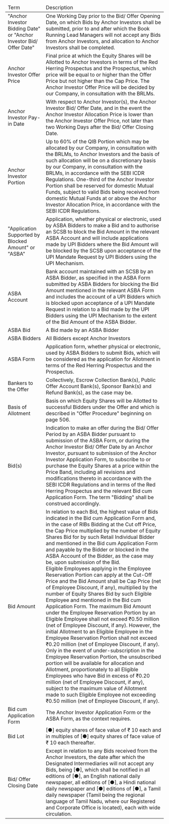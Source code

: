 <table><thead><tr><td>Term</td><td>Description</td></tr></thead><tbody><tr><td>"Anchor Investor Bidding Date" or "Anchor Investor Bid/ Offer Date"</td><td>One Working Day prior to the Bid/ Offer Opening Date, on which Bids by Anchor Investors shall be submitted, prior to and after which the Book Running Lead Managers will not accept any Bids from Anchor Investors, and allocation to Anchor Investors shall be completed.</td></tr><tr><td>Anchor Investor Offer Price</td><td>Final price at which the Equity Shares will be Allotted to Anchor Investors in terms of the Red Herring Prospectus and the Prospectus, which price will be equal to or higher than the Offer Price but not higher than the Cap Price. The Anchor Investor Offer Price will be decided by our Company, in consultation with the BRLMs.</td></tr><tr><td>Anchor Investor Pay-in Date</td><td>With respect to Anchor Investor(s), the Anchor Investor Bid/ Offer Date, and in the event the Anchor Investor Allocation Price is lower than the Anchor Investor Offer Price, not later than two Working Days after the Bid/ Offer Closing Date.</td></tr><tr><td>Anchor Investor Portion</td><td>Up to 60% of the QIB Portion which may be allocated by our Company, in consultation with the BRLMs, to Anchor Investors and the basis of such allocation will be on a discretionary basis by our Company, in consultation with the BRLMs, in accordance with the SEBI ICDR Regulations. One-third of the Anchor Investor Portion shall be reserved for domestic Mutual Funds, subject to valid Bids being received from domestic Mutual Funds at or above the Anchor Investor Allocation Price, in accordance with the SEBI ICDR Regulations.</td></tr><tr><td>"Application Supported by Blocked Amount" or "ASBA"</td><td>Application, whether physical or electronic, used by ASBA Bidders to make a Bid and to authorise an SCSB to block the Bid Amount in the relevant ASBA Account and will include applications made by UPI Bidders where the Bid Amount will be blocked by the SCSB upon acceptance of the UPI Mandate Request by UPI Bidders using the UPI Mechanism.</td></tr><tr><td>ASBA Account</td><td>Bank account maintained with an SCSB by an ASBA Bidder, as specified in the ASBA Form submitted by ASBA Bidders for blocking the Bid Amount mentioned in the relevant ASBA Form and includes the account of a UPI Bidders which is blocked upon acceptance of a UPI Mandate Request in relation to a Bid made by the UPI Bidders using the UPI Mechanism to the extent of the Bid Amount of the ASBA Bidder.</td></tr><tr><td>ASBA Bid</td><td>A Bid made by an ASBA Bidder</td></tr><tr><td>ASBA Bidders</td><td>All Bidders except Anchor Investors</td></tr><tr><td>ASBA Form</td><td>Application form, whether physical or electronic, used by ASBA Bidders to submit Bids, which will be considered as the application for Allotment in terms of the Red Herring Prospectus and the Prospectus.</td></tr><tr><td>Bankers to the Offer</td><td>Collectively, Escrow Collection Bank(s), Public Offer Account Bank(s), Sponsor Bank(s) and Refund Bank(s), as the case may be.</td></tr><tr><td>Basis of Allotment</td><td>Basis on which Equity Shares will be Allotted to successful Bidders under the Offer and which is described in "Offer Procedure" beginning on page 506.</td></tr><tr><td>Bid(s)</td><td>Indication to make an offer during the Bid/ Offer Period by an ASBA Bidder pursuant to submission of the ASBA Form, or during the Anchor Investor Bid/ Offer Date by an Anchor Investor, pursuant to submission of the Anchor Investor Application Form, to subscribe to or purchase the Equity Shares at a price within the Price Band, including all revisions and modifications thereto in accordance with the SEBI ICDR Regulations and in terms of the Red Herring Prospectus and the relevant Bid cum Application Form. The term "Bidding" shall be construed accordingly.</td></tr><tr><td>Bid Amount</td><td>In relation to each Bid, the highest value of Bids indicated in the Bid cum Application Form and, in the case of RIBs Bidding at the Cut off Price, the Cap Price multiplied by the number of Equity Shares Bid for by such Retail Individual Bidder and mentioned in the Bid cum Application Form and payable by the Bidder or blocked in the ASBA Account of the Bidder, as the case may be, upon submission of the Bid.<br>Eligible Employees applying in the Employee Reservation Portion can apply at the Cut-Off Price and the Bid Amount shall be Cap Price (net of Employee Discount, if any), multiplied by the number of Equity Shares Bid by such Eligible Employee and mentioned in the Bid cum Application Form. The maximum Bid Amount under the Employee Reservation Portion by an Eligible Employee shall not exceed ₹0.50 million (net of Employee Discount, if any). However, the initial Allotment to an Eligible Employee in the Employee Reservation Portion shall not exceed ₹0.20 million (net of Employee Discount, if any). Only in the event of under-subscription in the Employee Reservation Portion, the unsubscribed portion will be available for allocation and Allotment, proportionately to all Eligible Employees who have Bid in excess of ₹0.20 million (net of Employee Discount, if any), subject to the maximum value of Allotment made to such Eligible Employee not exceeding ₹0.50 million (net of Employee Discount, if any).</td></tr><tr><td>Bid cum Application Form</td><td>The Anchor Investor Application Form or the ASBA Form, as the context requires.</td></tr><tr><td>Bid Lot</td><td>[●] equity shares of face value of ₹ 10 each and in multiples of [●] equity shares of face value of ₹ 10 each thereafter.</td></tr><tr><td>Bid/ Offer Closing Date</td><td>Except in relation to any Bids received from the Anchor Investors, the date after which the Designated Intermediaries will not accept any Bids, being [●], which shall be notified in all editions of [●], an English national daily newspaper, all editions of [●], a Hindi national daily newspaper and [●] editions of [●], a Tamil daily newspaper (Tamil being the regional language of Tamil Nadu, where our Registered and Corporate Office is located), each with wide circulation.</td></tr></tbody></table>